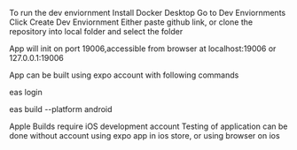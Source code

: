 To run the dev enviornment
Install Docker Desktop
Go to Dev Enviornments
Click Create Dev Enviornment
Either paste github link, or clone the repository into local folder
and select the folder

App will init on port 19006,accessible from browser at
localhost:19006
or
127.0.0.1:19006

App can be built using expo account
with following commands

eas login

eas build --platform android

Apple Builds require iOS development account
Testing of application can be done without account
using expo app in ios store, or using browser on ios
